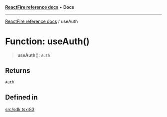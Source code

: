 [**ReactFire reference docs**](../README.md) • **Docs**

***

[ReactFire reference docs](../README.md) / useAuth

# Function: useAuth()

> **useAuth**(): `Auth`

## Returns

`Auth`

## Defined in

[src/sdk.tsx:83](https://github.com/Synapski/reactfire/blob/main/src/sdk.tsx#L83)
